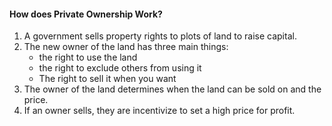 
#### How does Private Ownership Work?

1. A government sells property rights to plots of land to raise capital.
2. The new owner of the land has three main things:
    * the right to use the land
    * the right to exclude others from using it
    * The right to sell it when you want
3. The owner of the land determines when the land can be sold on and the price.
4. If an owner sells, they are incentivize to set a high price for profit.